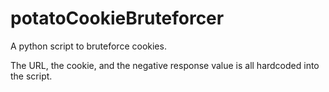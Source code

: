 # potatoCookieBruteforcer
A python script to bruteforce cookies. 

The URL, the cookie, and the negative response value is all hardcoded into the script.
